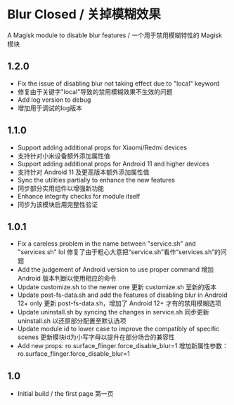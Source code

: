 # Blur Closed / 关掉模糊效果
A Magisk module to disable blur features / 一个用于禁用模糊特性的 Magisk 模块

## 1.2.0

- Fix the issue of disabling blur not taking effect due to "local" keyword
- 修复由于关键字"local"导致的禁用模糊效果不生效的问题
- Add log version to debug
- 增加用于调试的log版本

## 1.1.0

- Support adding additional props for Xiaomi/Redmi devices
- 支持针对小米设备额外添加属性值
- Support adding additional props for Android 11 and higher devices
- 支持针对 Android 11 及更高版本额外添加属性值
- Sync the utilities partially to enhance the new features
- 同步部分实用组件以增强新功能
- Enhance integrity checks for module itself
- 同步为该模块启用完整性验证

## 1.0.1
- Fix a careless problem in the name between "service.sh" and "services.sh" lol
  修复了由于粗心大意把“service.sh”看作“services.sh”的问题
- Add the judgement of Android version to use proper command
  增加 Android 版本判断以使用相应的命令
- Update customize.sh to the newer one
  更新 customize.sh 至新的版本
- Update post-fs-data.sh and add the features of disabling blur in Android 12+ only
  更新 post-fs-data.sh，增加了 Android 12+ 才有的禁用模糊选项
- Update uninstall.sh by syncing the changes in service.sh
  同步更新 uninstall.sh 以还原部分配置至默认选项
- Update module id to lower case to improve the compatibly of specific scenes
  更新模块id为小写字母以提升在部分场合的兼容性
- Add new props: ro.surface_flinger.force_disable_blur=1
  增加新属性参数：ro.surface_flinger.force_disable_blur=1

## 1.0
- Initial build / the first page
  第一页

